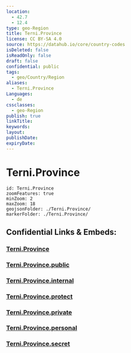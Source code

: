 ```yaml
---
location:
  - 42.7
  - 12.4
type: geo-Region
title: Terni.Province
license: CC BY-SA 4.0
source: https://datahub.io/core/country-codes
isDeleted: false
isReadOnly: false
draft: false
confidential: public
tags:
  - geo/Country/Region
aliases:
  - Terni.Province
Languages:
  - de
cssclasses:
  - geo-Region
publish: true
linkTitle:
keywords:
layout:
publishDate:
expiryDate:
---
```


# Terni.Province

```leaflet
id: Terni.Province
zoomFeatures: true 
minZoom: 2 
maxZoom: 18
geojsonFolder: ./Terni.Province/
markerFolder: ./Terni.Province/
```


## Confidential Links & Embeds: 

### [Terni.Province](/_Standards/Earth/Continent/Europe/Europe~South/Italy/regions~Italy/Umbria/Terni.Province.md) 

### [Terni.Province.public](/_public/Earth/Continent/Europe/Europe~South/Italy/regions~Italy/Umbria/Terni.Province.public.md) 

### [Terni.Province.internal](/_internal/Earth/Continent/Europe/Europe~South/Italy/regions~Italy/Umbria/Terni.Province.internal.md) 

### [Terni.Province.protect](/_protect/Earth/Continent/Europe/Europe~South/Italy/regions~Italy/Umbria/Terni.Province.protect.md) 

### [Terni.Province.private](/_private/Earth/Continent/Europe/Europe~South/Italy/regions~Italy/Umbria/Terni.Province.private.md) 

### [Terni.Province.personal](/_personal/Earth/Continent/Europe/Europe~South/Italy/regions~Italy/Umbria/Terni.Province.personal.md) 

### [Terni.Province.secret](/_secret/Earth/Continent/Europe/Europe~South/Italy/regions~Italy/Umbria/Terni.Province.secret.md)

